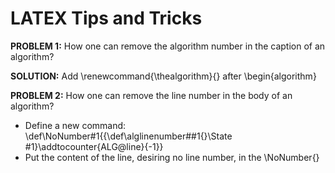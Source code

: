 # LATEX Tips and Tricks
**PROBLEM 1:** How one can remove the algorithm number in the caption of an algorithm?

**SOLUTION:** Add \renewcommand{\thealgorithm}{} after \begin{algorithm}

**PROBLEM 2:** How one can remove the line number in the body of an algorithm?

- Define a new command:
\def\NoNumber#1{{\def\alglinenumber##1{}\State #1}\addtocounter{ALG@line}{-1}}
- Put the content of the line, desiring no line number, in the \NoNumber{}

